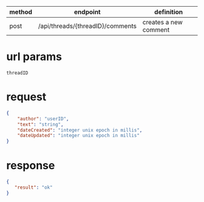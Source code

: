 method | endpoint | definition | 
-------| -------- | ---------- |
post   | /api/threads/{threadID}/comments | creates a new comment

# url params
`threadID`

# request
```json
{
    "author": "userID",
    "text": "string",
    "dateCreated": "integer unix epoch in millis",
    "dateUpdated": "integer unix epoch in millis"
}
```

# response
```json
{
   "result": "ok"
}
```